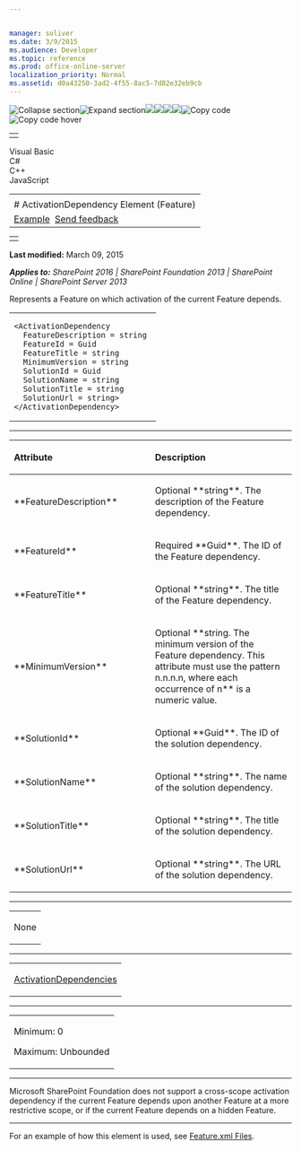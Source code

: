```yaml
---


manager: soliver
ms.date: 3/9/2015
ms.audience: Developer
ms.topic: reference
ms.prod: office-online-server
localization_priority: Normal
ms.assetid: d0a43250-3ad2-4f55-8ac5-7d82e32eb9cb
---
```


![Collapse
section](../icons/collapse_all.gif "Collapse section")![Expand
section](../icons/expand_all.gif "Expand section")![](../icons/collapse_all.gif)![](../icons/expand_all.gif)![](../icons/dropdown.gif)![](../icons/dropdownHover.gif)![Copy
code](../icons/copycode.gif "Copy code")![Copy code
hover](../icons/copycodeHighlight.gif "Copy code hover")
<table>
<tbody>
<tr class="odd">
<td align="left"></td>
</tr>
</tbody>
</table>

Visual Basic  
C\#  
C++  
JavaScript  

<table>
<tbody>
<tr class="odd">
<td align="left"><span id="runningHeaderText"></span></td>
</tr>
<tr class="even">
<td align="left"># ActivationDependency Element (Feature)</td>
</tr>
<tr class="odd">
<td align="left"><a href="#exampleToggle">Example</a>  <span id="headfeedbackarea" class="feedbackhead"><a href="javascript:SubmitFeedback(&#39;docthis@Microsoft.com&#39;,&#39;&#39;,&#39;&#39;,&#39;&#39;,&#39;1.0.18082.1225&#39;,&#39;%0\dThank%20you%20for%20your%20feedback.%20The%20developer%20writing%20teams%20use%20your%20feedback%20to%20improve%20documentation.%20While%20we%20are%20reviewing%20your%20feedback,%20we%20may%20send%20you%20e-mail%20to%20ask%20for%20clarification%20or%20feedback%20on%20a%20solution.%20We%20do%20not%20use%20your%20e-mail%20address%20for%20any%20other%20purpose%20and%20we%20delete%20it%20after%20we%20finish%20our%20review.%0\AFor%20further%20information%20about%20the%20privacy%20policies%20of%20Microsoft,%20please%20see%20http://privacy.microsoft.com/en-us/default.aspx.%0\A%0\d&#39;,&#39;Customer%20feedback&#39;);">Send feedback</a></span></td>
</tr>
</tbody>
</table>

<table>
<colgroup>
<col width="100%" />
</colgroup>
<tbody>
<tr class="odd">
<td align="left"></td>
</tr>
</tbody>
</table>

**Last modified:** March 09, 2015

***Applies to:** SharePoint 2016 | SharePoint Foundation 2013 |
SharePoint Online | SharePoint Server 2013*

Represents a Feature on which activation of the current Feature depends.

<span codelanguage="other"></span>
<table>
<colgroup>
<col width="100%" />
</colgroup>
<tbody>
<tr class="odd">
<td align="left"><pre><code>&lt;ActivationDependency 
  FeatureDescription = string 
  FeatureId = Guid 
  FeatureTitle = string 
  MinimumVersion = string 
  SolutionId = Guid 
  SolutionName = string 
  SolutionTitle = string 
  SolutionUrl = string&gt;
&lt;/ActivationDependency&gt;</code></pre></td>
</tr>
</tbody>
</table>


-----------------------------------------------------------------------------------------------------------------------------------------------------------------------------------------------

<table>
<colgroup>
<col width="50%" />
<col width="50%" />
</colgroup>
<thead>
<tr class="header">
<th align="left"><p>Attribute</p></th>
<th align="left"><p>Description</p></th>
</tr>
</thead>
<tbody>
<tr class="odd">
<td align="left"><p>**FeatureDescription**</p></td>
<td align="left"><p>Optional **string**. The description of the Feature dependency.</p></td>
</tr>
<tr class="even">
<td align="left"><p>**FeatureId**</p></td>
<td align="left"><p>Required **Guid**. The ID of the Feature dependency.</p></td>
</tr>
<tr class="odd">
<td align="left"><p>**FeatureTitle**</p></td>
<td align="left"><p>Optional **string**. The title of the Feature dependency.</p></td>
</tr>
<tr class="even">
<td align="left"><p>**MinimumVersion**</p></td>
<td align="left"><p>Optional **string</span>. The minimum version of the Feature dependency. This attribute must use the pattern <span class="placeholder">n</span>.<span class="placeholder">n</span>.<span class="placeholder">n</span>.<span class="placeholder">n</span>, where each occurrence of <span class="placeholder">n** is a numeric value.</p></td>
</tr>
<tr class="odd">
<td align="left"><p>**SolutionId**</p></td>
<td align="left"><p>Optional **Guid**. The ID of the solution dependency.</p></td>
</tr>
<tr class="even">
<td align="left"><p>**SolutionName**</p></td>
<td align="left"><p>Optional **string**. The name of the solution dependency.</p></td>
</tr>
<tr class="odd">
<td align="left"><p>**SolutionTitle**</p></td>
<td align="left"><p>Optional **string**. The title of the solution dependency.</p></td>
</tr>
<tr class="even">
<td align="left"><p>**SolutionUrl**</p></td>
<td align="left"><p>Optional **string**. The URL of the solution dependency.</p></td>
</tr>
</tbody>
</table>


---------------------------------------------------------------------------------------------------------------------------------------------------------------------------------------------------

<table>
<colgroup>
<col width="100%" />
</colgroup>
<tbody>
<tr class="odd">
<td align="left"><p>None</p></td>
</tr>
</tbody>
</table>


----------------------------------------------------------------------------------------------------------------------------------------------------------------------------------------------------

<table>
<colgroup>
<col width="100%" />
</colgroup>
<tbody>
<tr class="odd">
<td align="left"><p><a href="activationdependencies-element-feature.htm">ActivationDependencies</a></p></td>
</tr>
</tbody>
</table>


------------------------------------------------------------------------------------------------------------------------------------------------------------------------------------------------

<table>
<colgroup>
<col width="100%" />
</colgroup>
<tbody>
<tr class="odd">
<td align="left"><p>Minimum: 0</p>
<p>Maximum: Unbounded</p></td>
</tr>
</tbody>
</table>


----------------------------------------------------------------------------------------------------------------------------------------------------------------------------------------------------------------------------

Microsoft SharePoint Foundation does not support a cross-scope
activation dependency if the current Feature depends upon another
Feature at a more restrictive scope, or if the current Feature depends
on a hidden Feature.


------------------------------------------------------------------------------------------------------------------------------------------------------------------------------------------

For an example of how this element is used, see <span
sdata="link">[Feature.xml
Files](feature-xml-files.htm)</span>.








